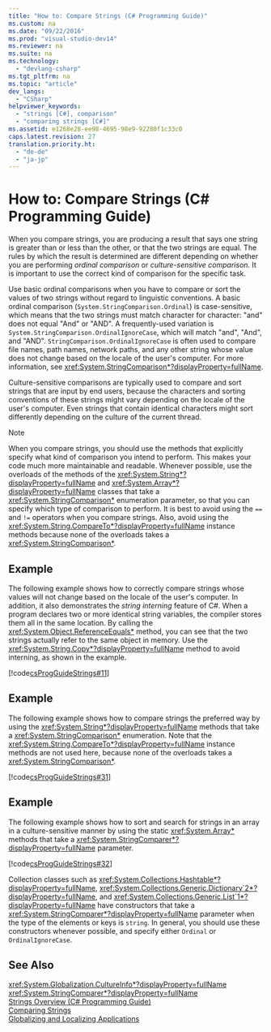 ```yaml
---
title: "How to: Compare Strings (C# Programming Guide)"
ms.custom: na
ms.date: "09/22/2016"
ms.prod: "visual-studio-dev14"
ms.reviewer: na
ms.suite: na
ms.technology: 
  - "devlang-csharp"
ms.tgt_pltfrm: na
ms.topic: "article"
dev_langs: 
  - "CSharp"
helpviewer_keywords: 
  - "strings [C#], comparison"
  - "comparing strings [C#]"
ms.assetid: e1268e28-ee98-4695-98e9-92280f1c33c0
caps.latest.revision: 27
translation.priority.ht: 
  - "de-de"
  - "ja-jp"
---
```

# How to: Compare Strings (C# Programming Guide)
When you compare strings, you are producing a result that says one string is greater than or less than the other, or that the two strings are equal. The rules by which the result is determined are different depending on whether you are performing *ordinal comparison* or *culture-sensitive comparison*. It is important to use the correct kind of comparison for the specific task.  
  
 Use basic ordinal comparisons when you have to compare or sort the values of two strings without regard to linguistic conventions. A basic ordinal comparison (`System.StringComparison.Ordinal`) is case-sensitive, which means that the two strings must match character for character: "and" does not equal "And" or "AND". A frequently-used variation is `System.StringComparison.OrdinalIgnoreCase`, which will match "and", "And", and "AND". `StringComparison.OrdinalIgnoreCase` is often used to compare file names, path names, network paths, and any other string whose value does not change based on the locale of the user's computer. For more information, see <xref:System.StringComparison*?displayProperty=fullName>.  
  
 Culture-sensitive comparisons are typically used to compare and sort strings that are input by end users, because the characters and sorting conventions of these strings might vary depending on the locale of the user's computer. Even strings that contain identical characters might sort differently depending on the culture of the current thread.  
  
> [!NOTE]
>  When you compare strings, you should use the methods that explicitly specify what kind of comparison you intend to perform. This makes your code much more maintainable and readable. Whenever possible, use the overloads of the methods of the <xref:System.String*?displayProperty=fullName> and <xref:System.Array*?displayProperty=fullName> classes that take a <xref:System.StringComparison*> enumeration parameter, so that you can specify which type of comparison to perform. It is best to avoid using the `==` and `!=` operators when you compare strings. Also, avoid using the <xref:System.String.CompareTo*?displayProperty=fullName> instance methods because none of the overloads takes a <xref:System.StringComparison*>.  
  
## Example  
 The following example shows how to correctly compare strings whose values will not change based on the locale of the user's computer. In addition, it also demonstrates the *string interning* feature of C#. When a program declares two or more identical string variables, the compiler stores them all in the same location. By calling the <xref:System.Object.ReferenceEquals*> method, you can see that the two strings actually refer to the same object in memory. Use the <xref:System.String.Copy*?displayProperty=fullName> method to avoid interning, as shown in the example.  
  
 [!code[csProgGuideStrings#11](../vs140/codesnippet/CSharp/how-to--compare-strings--csharp-programming-guide-_1.cs)]  
  
## Example  
 The following example shows how to compare strings the preferred way by using the <xref:System.String*?displayProperty=fullName> methods that take a <xref:System.StringComparison*> enumeration. Note that the <xref:System.String.CompareTo*?displayProperty=fullName> instance methods are not used here, because none of the overloads takes a <xref:System.StringComparison*>.  
  
 [!code[csProgGuideStrings#31](../vs140/codesnippet/CSharp/how-to--compare-strings--csharp-programming-guide-_2.cs)]  
  
## Example  
 The following example shows how to sort and search for strings in an array in a culture-sensitive manner by using the static <xref:System.Array*> methods that take a <xref:System.StringComparer*?displayProperty=fullName> parameter.  
  
 [!code[csProgGuideStrings#32](../vs140/codesnippet/CSharp/how-to--compare-strings--csharp-programming-guide-_3.cs)]  
  
 Collection classes such as <xref:System.Collections.Hashtable*?displayProperty=fullName>, <xref:System.Collections.Generic.Dictionary`2*?displayProperty=fullName>, and <xref:System.Collections.Generic.List`1*?displayProperty=fullName> have constructors that take a <xref:System.StringComparer*?displayProperty=fullName> parameter when the type of the elements or keys is `string`. In general, you should use these constructors whenever possible, and specify either `Ordinal` or `OrdinalIgnoreCase`.  
  
## See Also  
 <xref:System.Globalization.CultureInfo*?displayProperty=fullName>   
 <xref:System.StringComparer*?displayProperty=fullName>   
 [Strings Overview (C# Programming Guide)](../vs140/strings--csharp-programming-guide-.md)   
 [Comparing Strings](assetId:///977dc094-fe19-4955-98ec-d2294d04a4ba)   
 [Globalizing and Localizing Applications](../vs140/globalizing-and-localizing-applications.md)